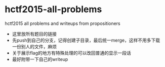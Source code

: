 # hctf2015-all-problems
hctf2015 all problems and writeups from propositioners

*  这里放所有题目的链接
*  先push到自己的分支，记得创建子目录，最后统一merge，这样不用多下载一份别人的文件，麻烦
*  关于展示flag的地方有特殊处理的可以改回普通的显示一段话
*  最好附带一下自己的writeup

